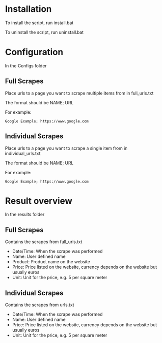 # Installation

To install the script, run install.bat

To uninstall the script, run uninstall.bat

# Configuration

In the Configs folder

## Full Scrapes

Place urls to a page you want to scrape multiple items from in full_urls.txt

The format should be NAME; URL

For example:
```
Google Example; https://www.google.com
```

## Individual Scrapes

Place urls to a page you want to scrape a single item from in individual_urls.txt

The format should be NAME; URL

For example:
```
Google Example; https://www.google.com
```

# Result overview

In the results folder

## Full Scrapes

Contains the scrapes from full_urls.txt

- Date/Time: When the scrape was performed
- Name: User defined name
- Product: Product name on the website
- Price: Price listed on the website, currency depends on the website but usually euros
- Unit: Unit for the price, e.g. 5 per square meter

## Individual Scrapes

Contains the scrapes from urls.txt

- Date/Time: When the scrape was performed
- Name: User defined name
- Price: Price listed on the website, currency depends on the website but usually euros
- Unit: Unit for the price, e.g. 5 per square meter